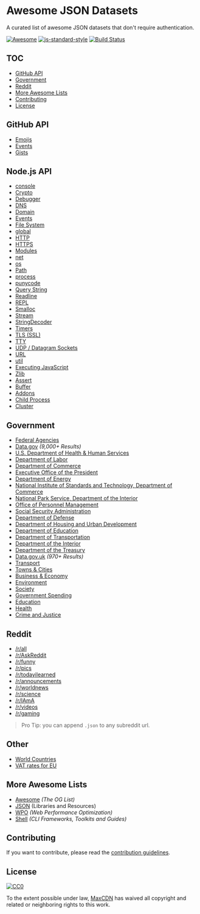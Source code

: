# Awesome JSON Datasets
A curated list of awesome JSON datasets that don't require authentication.

[![Awesome](https://cdn.rawgit.com/sindresorhus/awesome/d7305f38d29fed78fa85652e3a63e154dd8e8829/media/badge.svg)](https://github.com/sindresorhus/awesome) [![js-standard-style](https://img.shields.io/badge/code%20style-standard-brightgreen.svg?style=flat)](https://github.com/feross/standard) [![Build Status](https://travis-ci.org/jdorfman/Awesome-JSON-Datasets.svg?branch=master)](https://travis-ci.org/jdorfman/Awesome-JSON-Datasets)

## TOC
* [GitHub API](#github-api)
* [Government](#government)
* [Reddit](#reddit)
* [More Awesome Lists](#more-awesome-lists)
* [Contributing](#contributing)
* [License](#license)

## GitHub API
* [Emojis](https://api.github.com/emojis)
* [Events](https://api.github.com/events)
* [Gists](https://api.github.com/gists)

## Node.js API
* [console](https://nodejs.org/api/console.json)
* [Crypto](https://nodejs.org/api/crypto.json)
* [Debugger](https://nodejs.org/api/debugger.json)
* [DNS](https://nodejs.org/api/dns.json)
* [Domain](https://nodejs.org/api/domain.json)
* [Events](https://nodejs.org/api/events.json)
* [File System](https://nodejs.org/api/fs.json)
* [global](https://nodejs.org/api/globals.json)
* [HTTP](https://nodejs.org/api/http.json)
* [HTTPS](https://nodejs.org/api/https.json)
* [Modules](https://nodejs.org/api/modules.json)
* [net](https://nodejs.org/api/net.json)
* [os](https://nodejs.org/api/os.json)
* [Path](https://nodejs.org/api/path.json)
* [process](https://nodejs.org/api/process.json)
* [punycode](https://nodejs.org/api/punycode.json)
* [Query String](https://nodejs.org/api/querystring.json)
* [Readline](https://nodejs.org/api/readline.json)
* [REPL](https://nodejs.org/api/repl.json)
* [Smalloc](https://nodejs.org/api/smalloc.json)
* [Stream](https://nodejs.org/api/stream.json)
* [StringDecoder](https://nodejs.org/api/string_decoder.json)
* [Timers](https://nodejs.org/api/timers.json)
* [TLS (SSL)](https://nodejs.org/api/tls.json)
* [TTY](https://nodejs.org/api/tty.json)
* [UDP / Datagram Sockets](https://nodejs.org/api/dgram.json)
* [URL](https://nodejs.org/api/url.json)
* [util](https://nodejs.org/api/util.json)
* [Executing JavaScript](https://nodejs.org/api/vm.json)
* [Zlib](https://nodejs.org/api/zlib.json)
* [Assert](https://nodejs.org/api/assert.json)
* [Buffer](https://nodejs.org/api/buffer.json)
* [Addons](https://nodejs.org/api/addons.json)
* [Child Process](https://nodejs.org/api/child_process.json)
* [Cluster](https://nodejs.org/api/cluster.json)

## Government
* [Federal Agencies](http://kinlane.com/2014/08/25/6482-datasets-available-across-22-federal-agencies-in-datajson-files/)
* [Data.gov](http://catalog.data.gov/dataset?res_format=JSON) *(9,000+ Results)*
 * [U.S. Department of Health & Human Services](http://catalog.data.gov/dataset?organization_type=Federal+Government&res_format=JSON&_res_format_limit=0&organization=hhs-gov&_organization_limit=0)
 * [Department of Labor](http://catalog.data.gov/dataset?organization_type=Federal+Government&_organization_limit=0&res_format=JSON&_res_format_limit=0&organization=dol-gov)
 * [Department of Commerce](http://catalog.data.gov/dataset?organization_type=Federal+Government&_organization_limit=0&res_format=JSON&organization=doc-gov&_res_format_limit=0)
 * [Executive Office of the President](http://catalog.data.gov/dataset?organization_type=Federal+Government&_organization_limit=0&res_format=JSON&organization=eop-gov&_res_format_limit=0)
 * [Department of Energy](http://catalog.data.gov/dataset?organization_type=Federal+Government&_organization_limit=0&organization=doe-gov&res_format=JSON&_res_format_limit=0)
 * [National Institute of Standards and Technology, Department of Commerce](http://catalog.data.gov/dataset?organization_type=Federal+Government&_organization_limit=0&res_format=JSON&organization=nist-gov&_res_format_limit=0)
 * [National Park Service, Department of the Interior](http://catalog.data.gov/dataset?organization_type=Federal+Government&_organization_limit=0&res_format=JSON&_res_format_limit=0&organization=nps-gov)
 * [Office of Personnel Management](http://catalog.data.gov/dataset?organization_type=Federal+Government&_organization_limit=0&res_format=JSON&organization=opm-gov&_res_format_limit=0)
 * [Social Security Administration](http://catalog.data.gov/dataset?organization_type=Federal+Government&_organization_limit=0&res_format=JSON&_res_format_limit=0&organization=ssa-gov)
 * [Department of Defense](http://catalog.data.gov/dataset?organization_type=Federal+Government&_organization_limit=0&res_format=JSON&_res_format_limit=0&organization=dod-gov)
 * [Department of Housing and Urban Development](http://catalog.data.gov/dataset?organization_type=Federal+Government&_organization_limit=0&res_format=JSON&organization=hud-gov&_res_format_limit=0)
 * [Department of Education](http://catalog.data.gov/dataset?organization_type=Federal+Government&_organization_limit=0&res_format=JSON&organization=ed-gov&_res_format_limit=0)
 * [Department of Transportation](http://catalog.data.gov/dataset?organization_type=Federal+Government&_organization_limit=0&res_format=JSON&_res_format_limit=0&organization=dot-gov)
 * [Department of the Interior](http://catalog.data.gov/dataset?organization_type=Federal+Government&_organization_limit=0&res_format=JSON&organization=doi-gov&_res_format_limit=0)
 * [Department of the Treasury](http://catalog.data.gov/dataset?organization_type=Federal+Government&_organization_limit=0&res_format=JSON&organization=treasury-gov&_res_format_limit=0)
* [Data.gov.uk](http://data.gov.uk/data/search?res_format=JSON) *(970+ Results)*
 * [Transport](http://data.gov.uk/data/search?theme-primary=Transport&res_format=JSON)
 * [Towns & Cities](http://data.gov.uk/data/search?theme-primary=Towns+%26+Cities&res_format=JSON)
 * [Business & Economy](http://data.gov.uk/data/search?res_format=JSON&theme-primary=Business+%26+Economy)
 * [Environment](http://data.gov.uk/data/search?res_format=JSON&theme-primary=Environment)
 * [Society](http://data.gov.uk/data/search?res_format=JSON&theme-primary=Society)
 * [Government Spending](http://data.gov.uk/data/search?theme-primary=Government+Spending&res_format=JSON)
 * [Education](http://data.gov.uk/data/search?theme-primary=Education&res_format=JSON)
 * [Health](http://data.gov.uk/data/search?theme-primary=Health&res_format=JSON)
 * [Crime and Justice](http://data.gov.uk/data/search?theme-primary=Crime+%26+Justice&res_format=JSON)

## Reddit

* [/r/all](http://www.reddit.com/r/all.json)
* [/r/AskReddit](https://www.reddit.com/r/AskReddit.json)
* [/r/funny](https://www.reddit.com/r/funny.json)
* [/r/pics](https://www.reddit.com/r/pics.json)
* [/r/todayilearned](https://www.reddit.com/r/todayilearned.json)
* [/r/announcements](https://www.reddit.com/r/announcements.json)
* [/r/worldnews](https://www.reddit.com/r/worldnews.json)
* [/r/science](https://www.reddit.com/r/science.json)
* [/r/IAmA](https://www.reddit.com/r/IAmA.json)
* [/r/videos](https://www.reddit.com/r/videos.json)
* [/r/gaming](https://www.reddit.com/r/gaming.json)

> Pro Tip: you can append `.json` to any subreddit url.

## Other

* [World Countries](https://github.com/mledoze/countries)
* [VAT rates for EU](http://jsonvat.com/)

## More Awesome Lists
* [Awesome](https://github.com/sindresorhus/awesome) *(The OG List)*
* [JSON](https://github.com/burningtree/awesome-json) (Libraries and Resources)
* [WPO](https://github.com/davidsonfellipe/awesome-wpo) *(Web Performance Optimization)*
* [Shell](https://github.com/alebcay/awesome-shell) *(CLI Frameworks, Toolkits and Guides)*

## Contributing
If you want to contribute, please read the [contribution guidelines](CONTRIBUTING.md).

## License
[![CC0](http://i.creativecommons.org/p/zero/1.0/88x31.png)](http://creativecommons.org/publicdomain/zero/1.0/)

To the extent possible under law, [MaxCDN](https://www.maxcdn.com) has waived all copyright and related or neighboring rights to this work.
